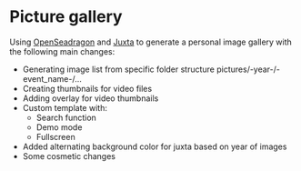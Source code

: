 # Picture gallery
Using [OpenSeadragon](https://github.com/openseadragon/openseadragon) and [Juxta](https://github.com/tokee/juxta) to generate a personal image gallery with the following main changes:

* Generating image list from specific folder structure pictures/-year-/-event_name-/...
* Creating thumbnails for video files
* Adding overlay for video thumbnails
* Custom template with:
    * Search function
    * Demo mode
    * Fullscreen
* Added alternating background color for juxta based on year of images
* Some cosmetic changes